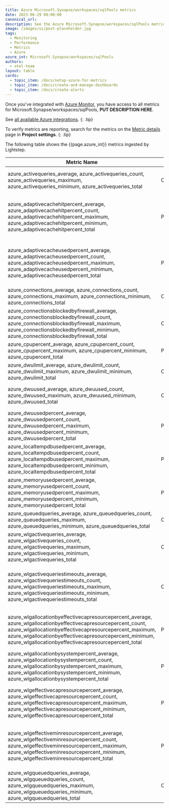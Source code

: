 ```yaml
---
title: Azure Microsoft.Synapse/workspaces/sqlPools metrics
date: 2023-06-29 00:00:00
canonical_url:
description: See the Azure Microsoft.Synapse/workspaces/sqlPools metrics ingested by Lightstep Observability
image: /images/ui/post-placeholder.jpg
tags:
  - Monitoring
  - Performance
  - Metrics
  - Azure
azure_int: Microsoft.Synapse/workspaces/sqlPools
authors:
  - otel-team
layout: table
cards:
  - topic_item: /docs/setup-azure-for-metrics
  - topic_item: /docs/create-and-manage-dashboards
  - topic_item: /docs/create-alerts
---
```

Once you've integrated with [Azure Monitor](/docs/setup-azure-for-metrics), you have access to all metrics for Microsoft.Synapse/workspaces/sqlPools, **PUT DESCRIPTION HERE**. 

See [all available Azure integrations](/docs/azure-metrics).
{: .tip}

To verify metrics are reporting, search for the metrics on the [Metric details](/docs/manage-metric-details) page in **Project settings**.
{: .tip}

The following table shows the {{page.azure_int}} metrics ingested by Lightstep.
<table class="table-aws">
<colgroup><col span="1" style="width: 35%;" /><col span="1" style="width: 15%;" /><col span="1" style="width: 35%;" /></colgroup>
  <thead>
    <th>Metric Name</th>
    <th>Unit</th>
    <th>Description</th>
  </thead>
  <tr>
    <td>azure_activequeries_average, azure_activequeries_count, azure_activequeries_maximum, azure_activequeries_minimum, azure_activequeries_total</td>
    <td>Count</td>
    <td>The active queries. Using this metric unfiltered and unsplit displays all active queries running on the system</td>
  </tr>
  <tr>
    <td>azure_adaptivecachehitpercent_average, azure_adaptivecachehitpercent_count, azure_adaptivecachehitpercent_maximum, azure_adaptivecachehitpercent_minimum, azure_adaptivecachehitpercent_total</td>
    <td>Percent</td>
    <td>Measures how well workloads are utilizing the adaptive cache. Use this metric with the cache hit percentage metric to determine whether to scale for additional capacity or rerun workloads to hydrate the cache</td>
  </tr>
  <tr>
    <td>azure_adaptivecacheusedpercent_average, azure_adaptivecacheusedpercent_count, azure_adaptivecacheusedpercent_maximum, azure_adaptivecacheusedpercent_minimum, azure_adaptivecacheusedpercent_total</td>
    <td>Percent</td>
    <td>Measures how well workloads are utilizing the adaptive cache. Use this metric with the cache used percentage metric to determine whether to scale for additional capacity or rerun workloads to hydrate the cache</td>
  </tr>
  <tr>
    <td>azure_connections_average, azure_connections_count, azure_connections_maximum, azure_connections_minimum, azure_connections_total</td>
    <td>Count</td>
    <td>Count of Total logins to the SQL pool</td>
  </tr>
  <tr>
    <td>azure_connectionsblockedbyfirewall_average, azure_connectionsblockedbyfirewall_count, azure_connectionsblockedbyfirewall_maximum, azure_connectionsblockedbyfirewall_minimum, azure_connectionsblockedbyfirewall_total</td>
    <td>Count</td>
    <td>Count of connections blocked by firewall rules. Revisit access control policies for your SQL pool and monitor these connections if the count is high</td>
  </tr>
  <tr>
    <td>azure_cpupercent_average, azure_cpupercent_count, azure_cpupercent_maximum, azure_cpupercent_minimum, azure_cpupercent_total</td>
    <td>Percent</td>
    <td>CPU utilization across all nodes in the SQL pool</td>
  </tr>
  <tr>
    <td>azure_dwulimit_average, azure_dwulimit_count, azure_dwulimit_maximum, azure_dwulimit_minimum, azure_dwulimit_total</td>
    <td>Count</td>
    <td>Service level objective of the SQL pool</td>
  </tr>
  <tr>
    <td>azure_dwuused_average, azure_dwuused_count, azure_dwuused_maximum, azure_dwuused_minimum, azure_dwuused_total</td>
    <td>Count</td>
    <td>Represents a high-level representation of usage across the SQL pool. Measured by DWU limit * DWU percentage</td>
  </tr>
  <tr>
    <td>azure_dwuusedpercent_average, azure_dwuusedpercent_count, azure_dwuusedpercent_maximum, azure_dwuusedpercent_minimum, azure_dwuusedpercent_total</td>
    <td>Percent</td>
    <td>Represents a high-level representation of usage across the SQL pool. Measured by taking the maximum between CPU percentage and Data IO percentage</td>
  </tr>
  <tr>
    <td>azure_localtempdbusedpercent_average, azure_localtempdbusedpercent_count, azure_localtempdbusedpercent_maximum, azure_localtempdbusedpercent_minimum, azure_localtempdbusedpercent_total</td>
    <td>Percent</td>
    <td>Local tempdb utilization across all compute nodes - values are emitted every five minute</td>
  </tr>
  <tr>
    <td>azure_memoryusedpercent_average, azure_memoryusedpercent_count, azure_memoryusedpercent_maximum, azure_memoryusedpercent_minimum, azure_memoryusedpercent_total</td>
    <td>Percent</td>
    <td>Memory utilization across all nodes in the SQL pool</td>
  </tr>
  <tr>
    <td>azure_queuedqueries_average, azure_queuedqueries_count, azure_queuedqueries_maximum, azure_queuedqueries_minimum, azure_queuedqueries_total</td>
    <td>Count</td>
    <td>Cumulative count of requests queued after the max concurrency limit was reached</td>
  </tr>
  <tr>
    <td>azure_wlgactivequeries_average, azure_wlgactivequeries_count, azure_wlgactivequeries_maximum, azure_wlgactivequeries_minimum, azure_wlgactivequeries_total</td>
    <td>Count</td>
    <td>The active queries within the workload group. Using this metric unfiltered and unsplit displays all active queries running on the system</td>
  </tr>
  <tr>
    <td>azure_wlgactivequeriestimeouts_average, azure_wlgactivequeriestimeouts_count, azure_wlgactivequeriestimeouts_maximum, azure_wlgactivequeriestimeouts_minimum, azure_wlgactivequeriestimeouts_total</td>
    <td>Count</td>
    <td>Queries for the workload group that have timed out. Query timeouts reported by this metric are only once the query has started executing (it does not include wait time due to locking or resource waits)</td>
  </tr>
  <tr>
    <td>azure_wlgallocationbyeffectivecapresourcepercent_average, azure_wlgallocationbyeffectivecapresourcepercent_count, azure_wlgallocationbyeffectivecapresourcepercent_maximum, azure_wlgallocationbyeffectivecapresourcepercent_minimum, azure_wlgallocationbyeffectivecapresourcepercent_total</td>
    <td>Percent</td>
    <td>Displays the percentage allocation of resources relative to the Effective cap resource percent per workload group. This metric provides the effective utilization of the workload group</td>
  </tr>
  <tr>
    <td>azure_wlgallocationbysystempercent_average, azure_wlgallocationbysystempercent_count, azure_wlgallocationbysystempercent_maximum, azure_wlgallocationbysystempercent_minimum, azure_wlgallocationbysystempercent_total</td>
    <td>Percent</td>
    <td>The percentage allocation of resources relative to the entire system</td>
  </tr>
  <tr>
    <td>azure_wlgeffectivecapresourcepercent_average, azure_wlgeffectivecapresourcepercent_count, azure_wlgeffectivecapresourcepercent_maximum, azure_wlgeffectivecapresourcepercent_minimum, azure_wlgeffectivecapresourcepercent_total</td>
    <td>Percent</td>
    <td>The effective cap resource percent for the workload group. If there are other workload groups with min_percentage_resource > 0, the effective_cap_percentage_resource is lowered proportionally</td>
  </tr>
  <tr>
    <td>azure_wlgeffectiveminresourcepercent_average, azure_wlgeffectiveminresourcepercent_count, azure_wlgeffectiveminresourcepercent_maximum, azure_wlgeffectiveminresourcepercent_minimum, azure_wlgeffectiveminresourcepercent_total</td>
    <td>Percent</td>
    <td>The effective min resource percentage setting allowed considering the service level and the workload group settings. The effective min_percentage_resource can be adjusted higher on lower service levels</td>
  </tr>
  <tr>
    <td>azure_wlgqueuedqueries_average, azure_wlgqueuedqueries_count, azure_wlgqueuedqueries_maximum, azure_wlgqueuedqueries_minimum, azure_wlgqueuedqueries_total</td>
    <td>Count</td>
    <td>Cumulative count of requests queued after the max concurrency limit was reached</td>
  </tr>
</table>
